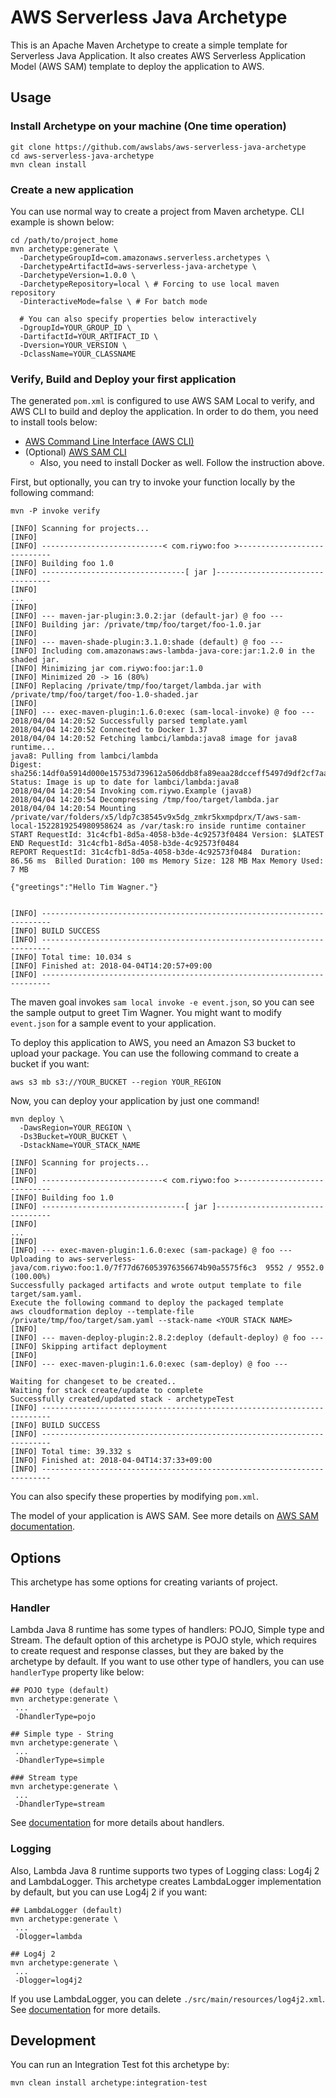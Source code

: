 # AWS Serverless Java Archetype
This is an Apache Maven Archetype to create a simple template for Serverless Java Application. It also creates AWS Serverless Application Model (AWS SAM) template to deploy the application to AWS.

## Usage

### Install Archetype on your machine (One time operation)
```
git clone https://github.com/awslabs/aws-serverless-java-archetype
cd aws-serverless-java-archetype
mvn clean install
```

### Create a new application
You can use normal way to create a project from Maven archetype. CLI example is shown below:

```
cd /path/to/project_home
mvn archetype:generate \
  -DarchetypeGroupId=com.amazonaws.serverless.archetypes \
  -DarchetypeArtifactId=aws-serverless-java-archetype \
  -DarchetypeVersion=1.0.0 \
  -DarchetypeRepository=local \ # Forcing to use local maven repository
  -DinteractiveMode=false \ # For batch mode
  
  # You can also specify properties below interactively
  -DgroupId=YOUR_GROUP_ID \
  -DartifactId=YOUR_ARTIFACT_ID \
  -Dversion=YOUR_VERSION \
  -DclassName=YOUR_CLASSNAME
```

### Verify, Build and Deploy your first application
The generated `pom.xml` is configured to use AWS SAM Local to verify, and AWS CLI to build and deploy the application. In order to do them, you need to install tools below:

- [AWS Command Line Interface (AWS CLI)](https://docs.aws.amazon.com/cli/latest/userguide/installing.html)
- (Optional) [AWS SAM CLI](https://github.com/awslabs/aws-sam-cli#installation)
    - Also, you need to install Docker as well. Follow the instruction above.

First, but optionally, you can try to invoke your function locally by the following command:

```
mvn -P invoke verify

[INFO] Scanning for projects...
[INFO]
[INFO] ---------------------------< com.riywo:foo >----------------------------
[INFO] Building foo 1.0
[INFO] --------------------------------[ jar ]---------------------------------
[INFO]
...
[INFO]
[INFO] --- maven-jar-plugin:3.0.2:jar (default-jar) @ foo ---
[INFO] Building jar: /private/tmp/foo/target/foo-1.0.jar
[INFO]
[INFO] --- maven-shade-plugin:3.1.0:shade (default) @ foo ---
[INFO] Including com.amazonaws:aws-lambda-java-core:jar:1.2.0 in the shaded jar.
[INFO] Minimizing jar com.riywo:foo:jar:1.0
[INFO] Minimized 20 -> 16 (80%)
[INFO] Replacing /private/tmp/foo/target/lambda.jar with /private/tmp/foo/target/foo-1.0-shaded.jar
[INFO]
[INFO] --- exec-maven-plugin:1.6.0:exec (sam-local-invoke) @ foo ---
2018/04/04 14:20:52 Successfully parsed template.yaml
2018/04/04 14:20:52 Connected to Docker 1.37
2018/04/04 14:20:52 Fetching lambci/lambda:java8 image for java8 runtime...
java8: Pulling from lambci/lambda
Digest: sha256:14df0a5914d000e15753d739612a506ddb8fa89eaa28dcceff5497d9df2cf7aa
Status: Image is up to date for lambci/lambda:java8
2018/04/04 14:20:54 Invoking com.riywo.Example (java8)
2018/04/04 14:20:54 Decompressing /tmp/foo/target/lambda.jar
2018/04/04 14:20:54 Mounting /private/var/folders/x5/ldp7c38545v9x5dg_zmkr5kxmpdprx/T/aws-sam-local-1522819254980958624 as /var/task:ro inside runtime container
START RequestId: 31c4cfb1-8d5a-4058-b3de-4c92573f0484 Version: $LATEST
END RequestId: 31c4cfb1-8d5a-4058-b3de-4c92573f0484
REPORT RequestId: 31c4cfb1-8d5a-4058-b3de-4c92573f0484	Duration: 86.56 ms	Billed Duration: 100 ms	Memory Size: 128 MB	Max Memory Used: 7 MB

{"greetings":"Hello Tim Wagner."}


[INFO] ------------------------------------------------------------------------
[INFO] BUILD SUCCESS
[INFO] ------------------------------------------------------------------------
[INFO] Total time: 10.034 s
[INFO] Finished at: 2018-04-04T14:20:57+09:00
[INFO] ------------------------------------------------------------------------
```

The maven goal invokes `sam local invoke -e event.json`, so you can see the sample output to greet Tim Wagner. You might want to modify `event.json` for a sample event to your application.

To deploy this application to AWS, you need an Amazon S3 bucket to upload your package. You can use the following command to create a bucket if you want:

```
aws s3 mb s3://YOUR_BUCKET --region YOUR_REGION
```

Now, you can deploy your application by just one command!

```
mvn deploy \
  -DawsRegion=YOUR_REGION \
  -Ds3Bucket=YOUR_BUCKET \
  -DstackName=YOUR_STACK_NAME

[INFO] Scanning for projects...
[INFO]
[INFO] ---------------------------< com.riywo:foo >----------------------------
[INFO] Building foo 1.0
[INFO] --------------------------------[ jar ]---------------------------------
[INFO]
...
[INFO]
[INFO] --- exec-maven-plugin:1.6.0:exec (sam-package) @ foo ---
Uploading to aws-serverless-java/com.riywo:foo:1.0/7f77d676053976356674b90a5575f6c3  9552 / 9552.0  (100.00%)
Successfully packaged artifacts and wrote output template to file target/sam.yaml.
Execute the following command to deploy the packaged template
aws cloudformation deploy --template-file /private/tmp/foo/target/sam.yaml --stack-name <YOUR STACK NAME>
[INFO]
[INFO] --- maven-deploy-plugin:2.8.2:deploy (default-deploy) @ foo ---
[INFO] Skipping artifact deployment
[INFO]
[INFO] --- exec-maven-plugin:1.6.0:exec (sam-deploy) @ foo ---

Waiting for changeset to be created..
Waiting for stack create/update to complete
Successfully created/updated stack - archetypeTest
[INFO] ------------------------------------------------------------------------
[INFO] BUILD SUCCESS
[INFO] ------------------------------------------------------------------------
[INFO] Total time: 39.332 s
[INFO] Finished at: 2018-04-04T14:37:33+09:00
[INFO] ------------------------------------------------------------------------
```

You can also specify these properties by modifying `pom.xml`.

The model of your application is AWS SAM. See more details on [AWS SAM documentation](https://docs.aws.amazon.com/lambda/latest/dg/serverless_app.html).

## Options

This archetype has some options for creating variants of project.

### Handler
Lambda Java 8 runtime has some types of handlers: POJO, Simple type and Stream. The default option of this archetype is POJO style, which requires to create request and response classes, but they are baked by the archetype by default. If you want to use other type of handlers, you can use `handlerType` property like below:

```
## POJO type (default)
mvn archetype:generate \
 ...
 -DhandlerType=pojo

## Simple type - String
mvn archetype:generate \
 ...
 -DhandlerType=simple

### Stream type
mvn archetype:generate \
 ...
 -DhandlerType=stream
```

See [documentation](https://docs.aws.amazon.com/lambda/latest/dg/java-programming-model-req-resp.html) for more details about handlers.

### Logging
Also, Lambda Java 8 runtime supports two types of Logging class: Log4j 2 and LambdaLogger. This archetype creates LambdaLogger implementation by default, but you can use Log4j 2 if you want:

```
## LambdaLogger (default)
mvn archetype:generate \
 ...
 -Dlogger=lambda

## Log4j 2
mvn archetype:generate \
 ...
 -Dlogger=log4j2
```

If you use LambdaLogger, you can delete `./src/main/resources/log4j2.xml`. See [documentation](https://docs.aws.amazon.com/lambda/latest/dg/java-logging.html) for more details.

## Development

You can run an Integration Test fot this archetype by:

```
mvn clean install archetype:integration-test
```
